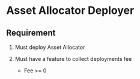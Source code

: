 # Asset Allocator Deployer

## Requirement

1. Must deploy Asset Allocator

2. Must have a feature to collect deployments fee

	- Fee >= 0